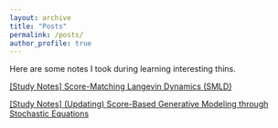 ```yaml
---
layout: archive
title: "Posts"
permalink: /posts/
author_profile: true
---
```


Here are some notes I took during learning interesting thins.

[\[Study Notes\] Score-Matching Langevin Dynamics (SMLD)](http://ajay0422.github.io/files/Score-Matching_Langevin_Dynamics_(SMLD).html)

[\[Study Notes\] (Updating) Score-Based Generative Modeling through Stochastic Equations](Score-Based_Generative_Modeling_through_Stochastic_Differential_Equations.html)

<!-- {% for post in site.posts reversed %}
  {% include archive-single.html %}
{% endfor %} -->